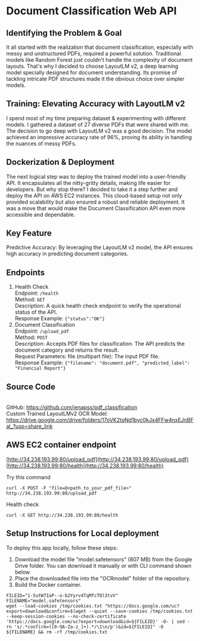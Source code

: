 # Document Classification Web API

## Identifying the Problem & Goal

It all started with the realization that document classification, especially with messy and unstructured PDFs, required a powerful solution. Traditional models like Random Forest just couldn't handle the complexity of document layouts. That's why I decided to choose LayoutLM v2, a deep learning model specially designed for document understanding. Its promise of tackling intricate PDF structures made it the obvious choice over simpler models.
## Training: Elevating Accuracy with LayoutLM v2

I spend most of my time preparing dataset & experimenting with different models. I gathered a dataset of 27 diverse PDFs that were shared with me. The decision to go deep with LayoutLM v2 was a good decision. The model achieved an impressive accuracy rate of 96%, proving its ability in handling the nuances of messy PDFs.
## Dockerization & Deployment

The next logical step was to deploy the trained model into a user-friendly API. It encapsulates all the nitty-gritty details, making life easier for developers. 
But why stop there? I decided to take it a step further and deploy the API on AWS EC2 instances. This cloud-based setup not only provided scalability but also ensured a robust and reliable deployment. It was a move that would make the Document Classification API even more accessible and dependable.

## Key Feature

Predictive Accuracy: By leveraging the LayoutLM v2 model, the API ensures high accuracy in predicting document categories.

## Endpoints

1) Health Check
<br>Endpoint: ```/health```
<br>Method: ```GET```
<br>Description: A quick health check endpoint to verify the operational status of the API.
<br> Response Example: ```{"status":"OK"}```
2) Document Classification
<br>Endpoint: ```/upload_pdf```
<br>Method: ```POST```
<br>Description: Accepts PDF files for classification. The API predicts the document category and returns the result.
<br>Request Parameters:
file (multipart file): The input PDF file. 
<br> Response Example: ```{"filename": "document.pdf", "predicted_label": "Financial Report"}```

## Source Code

<br>GitHub: https://github.com/jenapss/pdf_classification
<br>Custom Trained LayoutLMv2 OCR Model:
https://drive.google.com/drive/folders/17oVK2tqNd1byc0kJx4FFw4nxEJnBFal_?usp=share_link

## AWS EC2 container endpoint
[http://34.238.193.99:80/upload_pdf](http://34.238.193.99:80/upload_pdf)
<br>[http://34.238.193.99:80/health](http://34.238.193.99:80/health)

Try this command
```
curl -X POST -F "file=@<path_to_your_pdf_file>" http://34.238.193.99:80/upload_pdf
```
Health check
```
curl -X GET http://34.238.193.99:80/health
```
## Setup Instructions for Local deployment

To deploy this app locally, follow these steps:

1) Download the model file "model.safetensors" (807 MB) from the Google Drive folder. You can download it manually or with CLI command shown below
2) Place the downloaded file into the "OCRmodel" folder of the repository.
3) Build the Docker container.

```
FILEID="1-5utW7IaP--o-b2Yyrv4TqMfcTOl3tvV"
FILENAME="model.safetensors"
wget --load-cookies /tmp/cookies.txt "https://docs.google.com/uc?export=download&confirm=$(wget --quiet --save-cookies /tmp/cookies.txt --keep-session-cookies --no-check-certificate 'https://docs.google.com/uc?export=download&id=${FILEID}' -O- | sed -rn 's/.*confirm=([0-9A-Za-z_]+).*/\1\n/p')&id=${FILEID}" -O ${FILENAME} && rm -rf /tmp/cookies.txt
```
